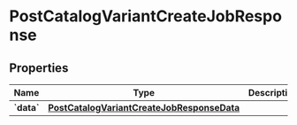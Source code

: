 
# PostCatalogVariantCreateJobResponse

## Properties
| Name | Type | Description | Notes |
| ------------ | ------------- | ------------- | ------------- |
| **&#x60;data&#x60;** | [**PostCatalogVariantCreateJobResponseData**](PostCatalogVariantCreateJobResponseData.md) |  |  |



